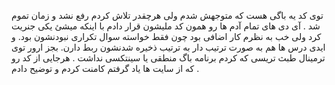 توی کد یه باگی هست که متوجهش شدم ولی هرچقدر تلاش کردم رفع نشد و زمان تموم شد .
آی دی های تمام آدم ها رو همون کد ملیشون قرار دادم با اینکه میشئ یکی جنریت کرد ولی خب به نظرم کار اضافی بود چون فقط خواسته سوال تکراری نبودنشون بود.
و ایدی درس ها هم به صورت ترتیب دار به ترتیب ذخیره شدنشون ربط دارن.
بجز ارور توی ترمینال طبث تریسی که کردم برنامه باگ منطقی یا سینتکسی نداشت .
هرجایی از کد رو که از سایت ها یاد گرفتم کامنت کردم و توضیح دادم .
